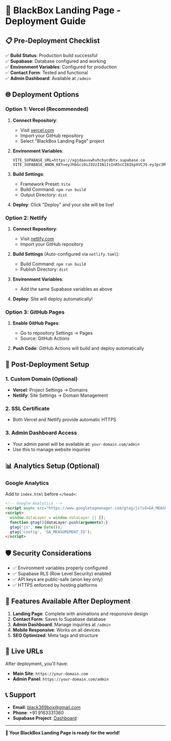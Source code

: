 # 🚀 BlackBox Landing Page - Deployment Guide

## 📋 Pre-Deployment Checklist

✅ **Build Status**: Production build successful  
✅ **Supabase**: Database configured and working  
✅ **Environment Variables**: Configured for production  
✅ **Contact Form**: Tested and functional  
✅ **Admin Dashboard**: Available at `/admin`  

## 🌐 Deployment Options

### Option 1: Vercel (Recommended)

1. **Connect Repository**:
   - Visit [vercel.com](https://vercel.com)
   - Import your GitHub repository
   - Select "BlackBox Landing Page" project

2. **Environment Variables**:
   ```
   VITE_SUPABASE_URL=https://xgjdaavxwhvhcbycdbtv.supabase.co
   VITE_SUPABASE_ANON_KEY=eyJhbGciOiJIUzI1NiIsInR5cCI6IkpXVCJ9.eyJpc3MiOiJzdXBhYmFzZSIsInJlZiI6InhnamRhYXZ4d2h2aGNieWNkYnR2Iiwicm9sZSI6ImFub24iLCJpYXQiOjE3NTI5Mzk5NzEsImV4cCI6MjA2ODUxNTk3MX0.z1T9qm9fZzItrCvjY0LslYHuHZ1dvG0FS3ypS3eKgCs
   ```

3. **Build Settings**:
   - Framework Preset: `Vite`
   - Build Command: `npm run build`
   - Output Directory: `dist`

4. **Deploy**: Click "Deploy" and your site will be live!

### Option 2: Netlify

1. **Connect Repository**:
   - Visit [netlify.com](https://netlify.com)
   - Import your GitHub repository

2. **Build Settings** (Auto-configured via `netlify.toml`):
   - Build Command: `npm run build`
   - Publish Directory: `dist`

3. **Environment Variables**:
   - Add the same Supabase variables as above

4. **Deploy**: Site will deploy automatically!

### Option 3: GitHub Pages

1. **Enable GitHub Pages**:
   - Go to repository Settings → Pages
   - Source: GitHub Actions

2. **Push Code**: GitHub Actions will build and deploy automatically

## 🔧 Post-Deployment Setup

### 1. Custom Domain (Optional)
- **Vercel**: Project Settings → Domains
- **Netlify**: Site Settings → Domain Management

### 2. SSL Certificate
- Both Vercel and Netlify provide automatic HTTPS

### 3. Admin Dashboard Access
- Your admin panel will be available at: `your-domain.com/admin`
- Use this to manage website inquiries

## 📊 Analytics Setup (Optional)

### Google Analytics
Add to `index.html` before `</head>`:
```html
<!-- Google Analytics -->
<script async src="https://www.googletagmanager.com/gtag/js?id=GA_MEASUREMENT_ID"></script>
<script>
  window.dataLayer = window.dataLayer || [];
  function gtag(){dataLayer.push(arguments);}
  gtag('js', new Date());
  gtag('config', 'GA_MEASUREMENT_ID');
</script>
```

## 🛡️ Security Considerations

- ✅ Environment variables properly configured
- ✅ Supabase RLS (Row Level Security) enabled
- ✅ API keys are public-safe (anon key only)
- ✅ HTTPS enforced by hosting platforms

## 📱 Features Available After Deployment

1. **Landing Page**: Complete with animations and responsive design
2. **Contact Form**: Saves to Supabase database
3. **Admin Dashboard**: Manage inquiries at `/admin`
4. **Mobile Responsive**: Works on all devices
5. **SEO Optimized**: Meta tags and structure

## 🔗 Live URLs

After deployment, you'll have:
- **Main Site**: `https://your-domain.com`
- **Admin Panel**: `https://your-domain.com/admin`

## 📞 Support

- **Email**: black369box@gmail.com
- **Phone**: +91 9163331360
- **Supabase Project**: [Dashboard](https://app.supabase.com/project/xgjdaavxwhvhcbycdbtv)

---

**🎉 Your BlackBox Landing Page is ready for the world!**
